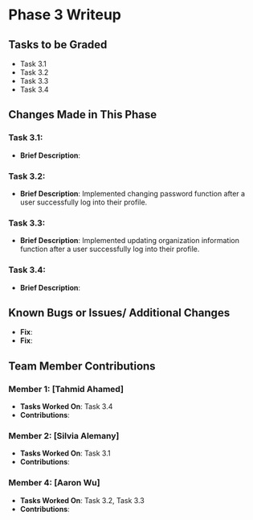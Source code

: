 # Phase 3 Writeup

## Tasks to be Graded
- Task 3.1
- Task 3.2
- Task 3.3
- Task 3.4


## Changes Made in This Phase

### Task 3.1:
- **Brief Description**: 
  
### Task 3.2:
- **Brief Description**: Implemented changing password function after a user successfully log into their profile.
  
### Task 3.3:
- **Brief Description**: Implemented updating organization information function after a user successfully log into their profile.

### Task 3.4:
- **Brief Description**: 

## Known Bugs or Issues/ Additional Changes
- **Fix**: 
- **Fix**: 

## Team Member Contributions
### Member 1: [Tahmid Ahamed]
- **Tasks Worked On**: Task 3.4
- **Contributions**: 

### Member 2: [Silvia Alemany] 
- **Tasks Worked On**: Task 3.1
- **Contributions**: 

### Member 4: [Aaron Wu]
- **Tasks Worked On**: Task 3.2, Task 3.3
- **Contributions**: 
